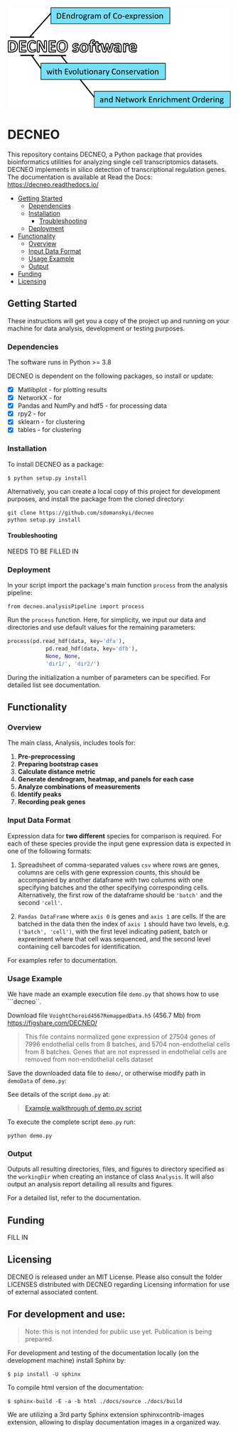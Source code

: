 ![logo](https://github.com/sdomanskyi/decneo/blob/master/docs/source/DECNEO.svg)

# DECNEO
This repository contains DECNEO, a Python package that provides bioinformatics utilities for analyzing single cell transcriptomics datasets. DECNEO implements in silico detection of transcriptional regulation genes. The documentation is available at Read the Docs: https://decneo.readthedocs.io/

- [Getting Started](#getting-started)
  * [Dependencies](#dependencies)
  * [Installation](#installation)
    + [Troubleshooting](#troubleshooting)
  * [Deployment](#deployment)
- [Functionality](#functionality)
  * [Overview](#overview)
  * [Input Data Format](#input-data-format)
  * [Usage Example](#usage-examply)
  * [Output](#output)
- [Funding](#funding)
- [Licensing](#licensing)

## Getting Started

These instructions will get you a copy of the project up and running on your machine for data analysis, development or testing purposes.

### Dependencies 

The software runs in Python >= 3.8

DECNEO is dependent on the following packages, so install or update: 
- [x] Matlibplot - for plotting results
- [x] NetworkX - for 
- [x] Pandas and NumPy and hdf5 - for processing data
- [x] rpy2 - for 
- [x] sklearn - for clustering 
- [x] tables - for clustering 

### Installation

To install DECNEO as a package:

	$ python setup.py install

Alternatively, you can create a local copy of this project for development purposes, and 
install the package from the cloned directory:

	git clone https://github.com/sdomanskyi/decneo
	python setup.py install

#### Troubleshooting 

NEEDS TO BE FILLED IN

### Deployment 

In your script import the package's main function ```process``` from the analysis pipeline:

	from decneo.analysisPipeline import process

Run the  ```process``` function. Here, for simplicity, we input our data and directories and use default values for the remaining parameters:

```python
process(pd.read_hdf(data, key='dfa'),
            pd.read_hdf(data, key='dfb'),
            None, None,                       
            'dir1/', 'dir2/')
```

During the initialization a number of parameters can be specified. For detailed list see documentation.

## Functionality 

### Overview

The main class, Analysis, includes tools for:

  1. **Pre-preprocessing**
  2. **Preparing bootstrap cases**
  3. **Calculate distance metric**
  4. **Generate dendrogram, heatmap, and panels for each case**
  4. **Analyze combinations of measurements**
  5. **Identify peaks**
  6. **Recording peak genes**

### Input Data Format 

Expression data for **two different** species for comparison is required. 
For each of these species provide the input gene expression data is expected in one of the following formats:

1. Spreadsheet of comma-separated values ``csv`` where rows are genes, columns are cells with gene expression counts, this should be accompanied by another dataframe with two columns with one specifying batches and the other specifying corresponding cells.
Alternatively, the first row of the dataframe should be ``'batch'`` and the second ``'cell'``.

2. ``Pandas DataFrame`` where ``axis 0`` is genes and ``axis 1`` are cells.
If the are batched in the data then the index of ``axis 1`` should have two levels, e.g. ``('batch', 'cell')``, 
with the first level indicating patient, batch or expreriment where that cell was sequenced, and the
second level containing cell barcodes for identification.

For examples refer to documentation. 

### Usage Example 

We have made an example execution file ```demo.py``` that shows how to use ```decneo``.

Download file ``VoightChoroid4567RemappedData.h5`` (456.7 Mb) 
from https://figshare.com/DECNEO/

> This file contains normalized gene expression of 27504 genes of 7996 endothelial cells from 
> 8 batches, and 5704 non-endothelial cells from 8 batches. Genes that are not expressed in 
> endothelial cells are removed from non-endothelial cells dataset

Save the downloaded data file to ``demo/``, or otherwise modify path in ``demoData`` of
``demo.py``:

See details of the script ```demo.py``` at:

> [Example walkthrough of demo.py script](https://github.com/sdomanskyi/decneo/blob/master/scripts/demo.py)

To execute the complete script ```demo.py``` run:

	python demo.py

### Output 

Outputs all resulting directories, files, and figures to directory specified as the ``workingDir`` when creating an instance of class ``Analysis``. 
It will also output an analysis report detailing all results and figures.

For a detailed list, refer to the documentation. 

## Funding 

FILL IN

## Licensing 

DECNEO is released under an MIT License. Please also consult the folder LICENSES distributed with DECNEO regarding Licensing information for use of external associated content.

For development and use:
------------------------

> Note: this is not intended for public use yet. Publication is being prepared.

For development and testing of the documentation locally (on the development machine) install Sphinx by:

	$ pip install -U sphinx

To compile html version of the documentation:

	$ sphinx-build -E -a -b html ./docs/source ./docs/build

We are utilizing a 3rd party Sphinx extension sphinxcontrib-images extension, allowing to display documentation images in a organized way.